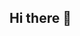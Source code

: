 ## Hi there 👋

<!--
**WBraxton4/WBraxton4** is a ✨ _special_ ✨ repository because its `README.md` (this file) appears on your GitHub profile.

Here are some ideas to get you started:

- I love playing golf and am majoring in Engineering.
- I love to fly fish.
